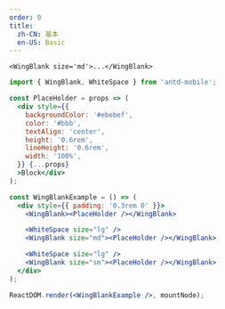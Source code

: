 ```yaml
---
order: 0
title:
  zh-CN: 基本
  en-US: Basic
---
```


```<WingBlank size='md'>...</WingBlank>```

````jsx
import { WingBlank, WhiteSpace } from 'antd-mobile';

const PlaceHolder = props => (
  <div style={{
    backgroundColor: '#ebebef',
    color: '#bbb',
    textAlign: 'center',
    height: '0.6rem',
    lineHeight: '0.6rem',
    width: '100%',
  }} {...props}
  >Block</div>
);

const WingBlankExample = () => (
  <div style={{ padding: '0.3rem 0' }}>
    <WingBlank><PlaceHolder /></WingBlank>

    <WhiteSpace size="lg" />
    <WingBlank size="md"><PlaceHolder /></WingBlank>

    <WhiteSpace size="lg" />
    <WingBlank size="sm"><PlaceHolder /></WingBlank>
  </div>
);

ReactDOM.render(<WingBlankExample />, mountNode);
````
